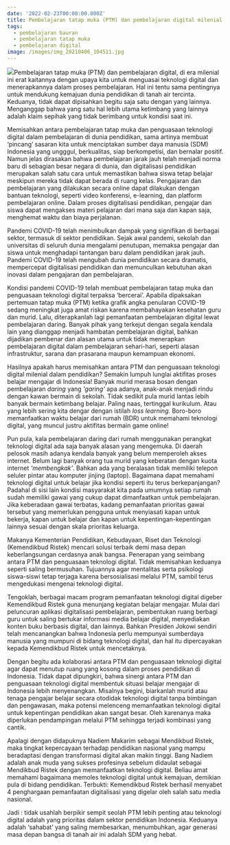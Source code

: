 ```yaml
---
date: '2022-02-23T00:00:00.000Z'
title: Pembelajaran tatap muka (PTM) dan pembelajaran digital milenial (PDM)
tags:
  - pembelajaran bauran
  - pembelajaran tatap muka
  - pembelajaran digital
image: /images/img_20210406_104511.jpg
---
```


![](/images/img_20210406_104511.jpg)Pembelajaran tatap muka (PTM) dan pembelajaran digital, di era milenial ini erat kaitannya dengan upaya kita untuk menguasai teknologi digital dan menerapkannya dalam proses pembelajaran. Hal ini tentu sama pentingnya untuk mendukung kemajuan dunia pendidikan di tanah air tercinta. Keduanya, tidak dapat dipisahkan begitu saja satu dengan yang lainnya. Menganggap bahwa yang satu hal lebih utama ketimbang yang lainnya adalah klaim sepihak yang tidak berimbang untuk kondisi saat ini.

Memisahkan antara pembelajaran tatap muka dan penguasaan teknologi digital dalam pembelajaran di dunia pendidikan, sama artinya membuat ‘pincang’ sasaran kita untuk menciptakan sumber daya manusia (SDM) Indonesia yang ungggul, berkualitas, siap berkompetisi, dan bernalar positif. Namun jelas dirasakan bahwa pembelajaran jarak jauh telah menjadi norma baru di sebagian besar negara di dunia, dan digitalisasi pendidikan merupakan salah satu cara untuk memastikan bahwa siswa tetap belajar meskipun mereka tidak dapat berada di ruang kelas. Pengajaran dan pembelajaran yang dilakukan secara online dapat dilakukan dengan bantuan teknologi, seperti video konferensi, e-learning, dan platform pembelajaran online. Dalam proses digitalisasi pendidikan, pengajar dan siswa dapat mengakses materi pelajaran dari mana saja dan kapan saja, menghemat waktu dan biaya perjalanan.

Pandemi COVID-19 telah menimbulkan dampak yang signifikan di berbagai sektor, termasuk di sektor pendidikan. Sejak awal pandemi, sekolah dan universitas di seluruh dunia mengalami penutupan, memaksa pengajar dan siswa untuk menghadapi tantangan baru dalam pendidikan jarak jauh. Pandemi COVID-19 telah mengubah dunia pendidikan secara dramatis, mempercepat digitalisasi pendidikan dan memunculkan kebutuhan akan inovasi dalam pengajaran dan pembelajaran.

Kondisi pandemi COVID-19 telah membuat pembelajaran tatap muka dan penguasaan teknologi digital terpaksa ‘bercerai’. Apabila dipaksakan pertemuan tatap muka (PTM) ketika grafik angka penularan COVID-19 sedang meningkat juga amat riskan karena membahayakan kesehatan guru dan murid. Lalu, diterapkanlah lagi pemanfaatan pembelajaran digital lewat pembelajaran daring. Banyak pihak yang terkejut dengan segala kendala lain yang dianggap menjadi hambatan pembelajaran digital, bahkan dijadikan pembenar dan alasan utama untuk tidak menerapkan pembelajaran digital dalam pembelajaran sehari-hari, seperti alasan infrastruktur, sarana dan prasarana maupun kemampuan ekonomi.

Hasilnya apakah harus memisahkan antara PTM dan penguasaan teknologi digital milenial dalam pendidikan? Semakin lumpuh lunglai aktifitas proses belajar mengajar di Indonesia! Banyak murid merasa bosan dengan pembelajaran *daring* yang *'garing'* apa adanya, anak-anak menjadi rindu dengan kawan bermain di sekolah. Tidak sedikit pula murid lantas lebih banyak bermain ketimbang belajar. Paling naas, tertinggal kurikulum. Atau yang lebih sering kita dengar dengan istilah *loss learning.*  Boro-boro memanfaatkan waktu belajar dari rumah (BDR) untuk memahami teknologi digital, yang muncul justru aktifitas bermain game online!

Pun pula, kala pembelajaran daring dari rumah menggunakan perangkat teknologi digital ada saja banyak alasan yang mengemuka. Di daerah pelosok masih adanya kendala banyak yang belum memperoleh akses internet. Belum lagi banyak orang tua murid yang keberatan dengan kuota internet *‘membengkak’*. Bahkan ada yang beralasan tidak memiliki telepon seluler pintar atau komputer jinjing (laptop). Bagaimana dapat memahami teknologi digital untuk belajar jika kondisi seperti itu terus berkepanjangan? Padahal di sisi lain kondisi masyarakat kita pada umumnya setiap rumah sudah memiliki gawai yang cukup dapat dimanfaatkan untuk pembelajaran. Jika keberadaan gawai terbatas, kadang pemanfaatan prioritas gawai tersebut yang memerlukan pengguna untuk menyiasati kapan untuk bekerja, kapan untuk belajar dan kapan untuk kepentingan-kepentingan lainnya sesuai dengan skala prioritas keluarga.

Makanya Kementerian Pendidikan, Kebudayaan, Riset dan Teknologi (Kemendikbud Ristek) mencari solusi terbaik demi masa depan keberlangsungan cerdasnya anak bangsa. Penerapan yang seimbang antara PTM dan penguasaan teknologi digital. Tidak memisahkan keduanya seperti saling bermusuhan. Tujuannya agar mentalitas serta psikologi siswa-siswi tetap terjaga karena bersosialisasi melalui PTM, sambil terus mengedukasi mengenai teknologi digital.

Tengoklah, berbagai macam program pemanfaatan teknologi digital digeber Kemendikbud Ristek guna menunjang kegiatan belajar mengajar. Mulai dari peluncuran aplikasi digitalisasi pembelajaran, pembentukan ruang berbagi guru untuk saling bertukar informasi media belajar digital, menyediakan konten buku berbasis digital, dan lainnya. Bahkan Presiden Jokowi sendiri telah mencanangkan bahwa Indonesia perlu mempunyai sumberdaya manusia yang mumpuni di bidang teknologi digital, dan hal itu dipercayakan kepada Kemendikbud Ristek untuk mencetaknya.

Dengan begitu ada kolaborasi antara PTM dan penguasaan teknologi digital agar dapat menutup ruang yang kosong dalam proses pendidikan di Indonesia. Tidak dapat dipungkiri, bahwa sinergi antara PTM dan penguasaan teknologi digital membentuk situasi belajar mengajar di Indonesia lebih menyenangkan. Misalnya begini, biarkanlah murid atau tenaga pengajar belajar secara otodidak teknologi digital tanpa bimbingan dan pengawasan, maka potensi melenceng memanfaatkan teknologi digital untuk kepentingan pendidikan akan sangat besar. Oleh karenanya maka diperlukan pendampingan melalui PTM sehingga terjadi kombinasi yang cantik.

Apalagi dengan didapuknya Nadiem Makarim sebagai Mendikbud Ristek, maka tingkat kepercayaan terhadap pendidikan nasional yang mampu beradaptasi dengan transformasi digital akan makin tinggi. Bang Nadiem adalah anak muda yang sukses profesinya sebelum didaulat sebagai Mendikbud Ristek dengan memanfaatkan teknologi digital. Beliau amat memahami bagaimana memoles teknologi digital untuk kemajuan, demikian pula di bidang pendidikan. Terbukti: Kemendikbud Ristek berhasil menyabet 4 penghargaan pemanfaatan digitalisasi yang digelar oleh salah satu media nasional.

Jadi : tidak usahlah berpikir sempit seolah PTM lebih penting atau teknologi digital adalah yang prioritas dalam sektor pendidikan Indonesia. Keduanya adalah ‘sahabat’ yang saling membesarkan, menumbuhkan, agar generasi masa depan bangsa di tanah air ini adalah SDM yang hebat.
